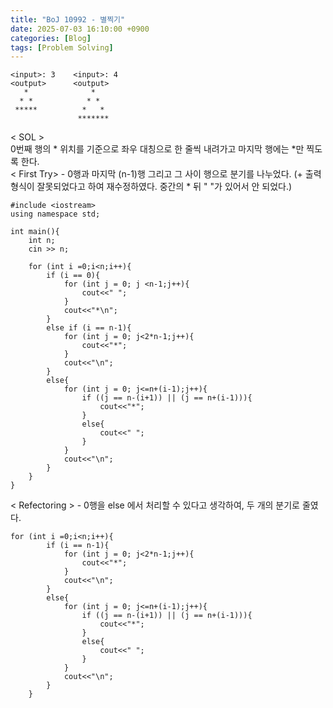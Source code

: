 ```yaml
---
title: "BoJ 10992 - 별찍기" 
date: 2025-07-03 16:10:00 +0900
categories: [Blog]
tags: [Problem Solving]
---
```

```
<input>: 3    <input>: 4
<output>      <output>
   *              *
  * *            * *
 *****          *   *
               *******
```
\< SOL \> <br>
0번째 행의 * 위치를 기준으로 좌우 대칭으로 한 줄씩 내려가고 마지막 행에는 *만 찍도록 한다. <br>
\< First Try\> - 0행과 마지막 (n-1)행 그리고 그 사이 행으로 분기를 나누었다. (+ 출력 형식이 잘못되었다고 하여 재수정하였다. 중간의 * 뒤 " "가 있어서 안 되었다.)
```
#include <iostream>
using namespace std;

int main(){
    int n;
    cin >> n;

    for (int i =0;i<n;i++){
        if (i == 0){
            for (int j = 0; j <n-1;j++){
                cout<<" ";
            }
            cout<<"*\n";
        }
        else if (i == n-1){
            for (int j = 0; j<2*n-1;j++){
                cout<<"*";
            }
            cout<<"\n";
        }
        else{
            for (int j = 0; j<=n+(i-1);j++){
                if ((j == n-(i+1)) || (j == n+(i-1))){
                    cout<<"*";                    
                }
                else{
                    cout<<" ";
                }
            }
            cout<<"\n";
        }
    }
}
```
\< Refectoring \> - 0행을 else 에서 처리할 수 있다고 생각하여, 두 개의 분기로 줄였다. 
```
for (int i =0;i<n;i++){
        if (i == n-1){
            for (int j = 0; j<2*n-1;j++){
                cout<<"*";
            }
            cout<<"\n";
        }
        else{
            for (int j = 0; j<=n+(i-1);j++){
                if ((j == n-(i+1)) || (j == n+(i-1))){
                    cout<<"*";                    
                }
                else{
                    cout<<" ";
                }
            }
            cout<<"\n";
        }
    }
```
